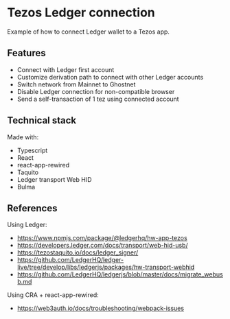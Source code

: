# Tezos Ledger connection

Example of how to connect Ledger wallet to a Tezos app.

## Features

- Connect with Ledger first account
- Customize derivation path to connect with other Ledger accounts
- Switch network from Mainnet to Ghostnet
- Disable Ledger connection for non-compatible browser
- Send a self-transaction of 1 tez using connected account

## Technical stack

Made with:
- Typescript
- React
- react-app-rewired
- Taquito
- Ledger transport Web HID
- Bulma

## References

Using Ledger:
- https://www.npmjs.com/package/@ledgerhq/hw-app-tezos
- https://developers.ledger.com/docs/transport/web-hid-usb/
- https://tezostaquito.io/docs/ledger_signer/
- https://github.com/LedgerHQ/ledger-live/tree/develop/libs/ledgerjs/packages/hw-transport-webhid
- https://github.com/LedgerHQ/ledgerjs/blob/master/docs/migrate_webusb.md

Using CRA + react-app-rewired:
- https://web3auth.io/docs/troubleshooting/webpack-issues
